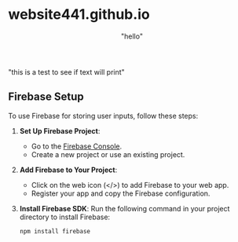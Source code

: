 # website441.github.io
<header>"hello"</header>
<body>"this is a test to see if text will print"

## Firebase Setup

To use Firebase for storing user inputs, follow these steps:

1. **Set Up Firebase Project**:
   - Go to the [Firebase Console](https://console.firebase.google.com/).
   - Create a new project or use an existing project.

2. **Add Firebase to Your Project**:
   - Click on the web icon (</>) to add Firebase to your web app.
   - Register your app and copy the Firebase configuration.

3. **Install Firebase SDK**:
   Run the following command in your project directory to install Firebase:
   ```bash
   npm install firebase


   

